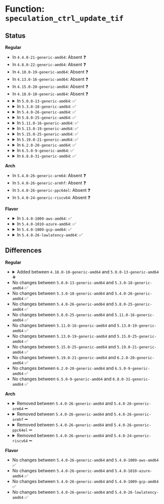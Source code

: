 # Function: <code>speculation_ctrl_update_tif</code>

## Status
<b>Regular</b>
<ul>
<li>
In <code>4.4.0-21-generic-amd64</code>: Absent ❓
</li>
<li>
In <code>4.8.0-22-generic-amd64</code>: Absent ❓
</li>
<li>
In <code>4.10.0-19-generic-amd64</code>: Absent ❓
</li>
<li>
In <code>4.13.0-16-generic-amd64</code>: Absent ❓
</li>
<li>
In <code>4.15.0-20-generic-amd64</code>: Absent ❓
</li>
<li>
In <code>4.18.0-10-generic-amd64</code>: Absent ❓
</li>
<li>
<details>
<summary>In <code>5.0.0-13-generic-amd64</code>: ✅</summary>

```c
long unsigned int speculation_ctrl_update_tif(struct task_struct * tsk)
```

```json
{
  "name": "speculation_ctrl_update_tif",
  "collision_type": "Unique Static",
  "inline_type": "No",
  "funcs": [
    {
      "addr": 18446744071579083536,
      "name": "speculation_ctrl_update_tif",
      "external": false,
      "loc": "arch/x86/kernel/process.c:449",
      "file": "arch/x86/kernel/process.c",
      "inline": "seen, unknown",
      "caller_inline": [],
      "caller_func": [
        "arch/x86/kernel/process.c:__switch_to_xtra",
        "arch/x86/kernel/process.c:__switch_to_xtra",
        "arch/x86/kernel/process.c:speculation_ctrl_update_current"
      ]
    }
  ],
  "symbols": [
    {
      "addr": 18446744071579083536,
      "name": "speculation_ctrl_update_tif",
      "section": ".text",
      "bind": "STB_LOCAL",
      "size": 78
    }
  ]
}
```
</details>
</li>
<li>
<details>
<summary>In <code>5.3.0-18-generic-amd64</code>: ✅</summary>

```c
long unsigned int speculation_ctrl_update_tif(struct task_struct * tsk)
```

```json
{
  "name": "speculation_ctrl_update_tif",
  "collision_type": "Unique Static",
  "inline_type": "No",
  "funcs": [
    {
      "addr": 18446744071579093200,
      "name": "speculation_ctrl_update_tif",
      "external": false,
      "loc": "arch/x86/kernel/process.c:463",
      "file": "arch/x86/kernel/process.c",
      "inline": "seen, unknown",
      "caller_inline": [],
      "caller_func": [
        "arch/x86/kernel/process.c:__switch_to_xtra",
        "arch/x86/kernel/process.c:__switch_to_xtra",
        "arch/x86/kernel/process.c:speculation_ctrl_update_current"
      ]
    }
  ],
  "symbols": [
    {
      "addr": 18446744071579093200,
      "name": "speculation_ctrl_update_tif",
      "section": ".text",
      "bind": "STB_LOCAL",
      "size": 78
    }
  ]
}
```
</details>
</li>
<li>
<details>
<summary>In <code>5.4.0-26-generic-amd64</code>: ✅</summary>

```c
long unsigned int speculation_ctrl_update_tif(struct task_struct * tsk)
```

```json
{
  "name": "speculation_ctrl_update_tif",
  "collision_type": "Unique Static",
  "inline_type": "No",
  "funcs": [
    {
      "addr": 18446744071579095184,
      "name": "speculation_ctrl_update_tif",
      "external": false,
      "loc": "arch/x86/kernel/process.c:463",
      "file": "arch/x86/kernel/process.c",
      "inline": "seen, unknown",
      "caller_inline": [],
      "caller_func": [
        "arch/x86/kernel/process.c:__switch_to_xtra",
        "arch/x86/kernel/process.c:__switch_to_xtra",
        "arch/x86/kernel/process.c:speculation_ctrl_update_current"
      ]
    }
  ],
  "symbols": [
    {
      "addr": 18446744071579095184,
      "name": "speculation_ctrl_update_tif",
      "section": ".text",
      "bind": "STB_LOCAL",
      "size": 78
    }
  ]
}
```
</details>
</li>
<li>
<details>
<summary>In <code>5.8.0-25-generic-amd64</code>: ✅</summary>

```c
long unsigned int speculation_ctrl_update_tif(struct task_struct * tsk)
```

```json
{
  "name": "speculation_ctrl_update_tif",
  "collision_type": "Unique Static",
  "inline_type": "No",
  "funcs": [
    {
      "addr": 18446744071579107120,
      "name": "speculation_ctrl_update_tif",
      "external": false,
      "loc": "arch/x86/kernel/process.c:559",
      "file": "arch/x86/kernel/process.c",
      "inline": "seen, unknown",
      "caller_inline": [],
      "caller_func": [
        "arch/x86/kernel/process.c:__switch_to_xtra",
        "arch/x86/kernel/process.c:__switch_to_xtra",
        "arch/x86/kernel/process.c:speculation_ctrl_update_current"
      ]
    }
  ],
  "symbols": [
    {
      "addr": 18446744071579107120,
      "name": "speculation_ctrl_update_tif",
      "section": ".text",
      "bind": "STB_LOCAL",
      "size": 78
    }
  ]
}
```
</details>
</li>
<li>
<details>
<summary>In <code>5.11.0-16-generic-amd64</code>: ✅</summary>

```c
long unsigned int speculation_ctrl_update_tif(struct task_struct * tsk)
```

```json
{
  "name": "speculation_ctrl_update_tif",
  "collision_type": "Unique Static",
  "inline_type": "No",
  "funcs": [
    {
      "addr": 18446744071579106928,
      "name": "speculation_ctrl_update_tif",
      "external": false,
      "loc": "arch/x86/kernel/process.c:561",
      "file": "arch/x86/kernel/process.c",
      "inline": "seen, unknown",
      "caller_inline": [],
      "caller_func": [
        "arch/x86/kernel/process.c:__switch_to_xtra",
        "arch/x86/kernel/process.c:__switch_to_xtra",
        "arch/x86/kernel/process.c:speculation_ctrl_update_current"
      ]
    }
  ],
  "symbols": [
    {
      "addr": 18446744071579106928,
      "name": "speculation_ctrl_update_tif",
      "section": ".text",
      "bind": "STB_LOCAL",
      "size": 78
    }
  ]
}
```
</details>
</li>
<li>
<details>
<summary>In <code>5.13.0-19-generic-amd64</code>: ✅</summary>

```c
long unsigned int speculation_ctrl_update_tif(struct task_struct * tsk)
```

```json
{
  "name": "speculation_ctrl_update_tif",
  "collision_type": "Unique Static",
  "inline_type": "No",
  "funcs": [
    {
      "addr": 18446744071579113472,
      "name": "speculation_ctrl_update_tif",
      "external": false,
      "loc": "arch/x86/kernel/process.c:573",
      "file": "arch/x86/kernel/process.c",
      "inline": "seen, unknown",
      "caller_inline": [],
      "caller_func": [
        "arch/x86/kernel/process.c:__switch_to_xtra",
        "arch/x86/kernel/process.c:__switch_to_xtra",
        "arch/x86/kernel/process.c:speculation_ctrl_update_current"
      ]
    }
  ],
  "symbols": [
    {
      "addr": 18446744071579113472,
      "name": "speculation_ctrl_update_tif",
      "section": ".text",
      "bind": "STB_LOCAL",
      "size": 78
    }
  ]
}
```
</details>
</li>
<li>
<details>
<summary>In <code>5.15.0-25-generic-amd64</code>: ✅</summary>

```c
long unsigned int speculation_ctrl_update_tif(struct task_struct * tsk)
```

```json
{
  "name": "speculation_ctrl_update_tif",
  "collision_type": "Unique Static",
  "inline_type": "No",
  "funcs": [
    {
      "addr": 18446744071579138720,
      "name": "speculation_ctrl_update_tif",
      "external": false,
      "loc": "arch/x86/kernel/process.c:590",
      "file": "arch/x86/kernel/process.c",
      "inline": "seen, unknown",
      "caller_inline": [],
      "caller_func": [
        "arch/x86/kernel/process.c:__switch_to_xtra",
        "arch/x86/kernel/process.c:__switch_to_xtra",
        "arch/x86/kernel/process.c:speculation_ctrl_update_current"
      ]
    }
  ],
  "symbols": [
    {
      "addr": 18446744071579138720,
      "name": "speculation_ctrl_update_tif",
      "section": ".text",
      "bind": "STB_LOCAL",
      "size": 78
    }
  ]
}
```
</details>
</li>
<li>
<details>
<summary>In <code>5.19.0-21-generic-amd64</code>: ✅</summary>

```c
long unsigned int speculation_ctrl_update_tif(struct task_struct * tsk)
```

```json
{
  "name": "speculation_ctrl_update_tif",
  "collision_type": "Unique Static",
  "inline_type": "No",
  "funcs": [
    {
      "addr": 18446744071579175920,
      "name": "speculation_ctrl_update_tif",
      "external": false,
      "loc": "arch/x86/kernel/process.c:606",
      "file": "arch/x86/kernel/process.c",
      "inline": "seen, unknown",
      "caller_inline": [],
      "caller_func": [
        "arch/x86/kernel/process.c:__switch_to_xtra",
        "arch/x86/kernel/process.c:__switch_to_xtra",
        "arch/x86/kernel/process.c:speculation_ctrl_update_current"
      ]
    }
  ],
  "symbols": [
    {
      "addr": 18446744071579175920,
      "name": "speculation_ctrl_update_tif",
      "section": ".text",
      "bind": "STB_LOCAL",
      "size": 90
    }
  ]
}
```
</details>
</li>
<li>
<details>
<summary>In <code>6.2.0-20-generic-amd64</code>: ✅</summary>

```c
long unsigned int speculation_ctrl_update_tif(struct task_struct * tsk)
```

```json
{
  "name": "speculation_ctrl_update_tif",
  "collision_type": "Unique Static",
  "inline_type": "No",
  "funcs": [
    {
      "addr": 18446744071579230544,
      "name": "speculation_ctrl_update_tif",
      "external": false,
      "loc": "arch/x86/kernel/process.c:606",
      "file": "arch/x86/kernel/process.c",
      "inline": "seen, unknown",
      "caller_inline": [],
      "caller_func": [
        "arch/x86/kernel/process.c:__switch_to_xtra",
        "arch/x86/kernel/process.c:__switch_to_xtra",
        "arch/x86/kernel/process.c:speculation_ctrl_update_current"
      ]
    }
  ],
  "symbols": [
    {
      "addr": 18446744071579230544,
      "name": "speculation_ctrl_update_tif",
      "section": ".text",
      "bind": "STB_LOCAL",
      "size": 90
    }
  ]
}
```
</details>
</li>
<li>
<details>
<summary>In <code>6.5.0-9-generic-amd64</code>: ✅</summary>

```c
long unsigned int speculation_ctrl_update_tif(struct task_struct * tsk)
```

```json
{
  "name": "speculation_ctrl_update_tif",
  "collision_type": "Unique Static",
  "inline_type": "No",
  "funcs": [
    {
      "addr": 18446744071579236352,
      "name": "speculation_ctrl_update_tif",
      "external": false,
      "loc": "arch/x86/kernel/process.c:634",
      "file": "arch/x86/kernel/process.c",
      "inline": "seen, unknown",
      "caller_inline": [],
      "caller_func": [
        "arch/x86/kernel/process.c:__switch_to_xtra",
        "arch/x86/kernel/process.c:__switch_to_xtra",
        "arch/x86/kernel/process.c:speculation_ctrl_update_current"
      ]
    }
  ],
  "symbols": [
    {
      "addr": 18446744071579236352,
      "name": "speculation_ctrl_update_tif",
      "section": ".text",
      "bind": "STB_LOCAL",
      "size": 90
    }
  ]
}
```
</details>
</li>
<li>
<details>
<summary>In <code>6.8.0-31-generic-amd64</code>: ✅</summary>

```c
long unsigned int speculation_ctrl_update_tif(struct task_struct * tsk)
```

```json
{
  "name": "speculation_ctrl_update_tif",
  "collision_type": "Unique Static",
  "inline_type": "No",
  "funcs": [
    {
      "addr": 18446744071579265376,
      "name": "speculation_ctrl_update_tif",
      "external": false,
      "loc": "arch/x86/kernel/process.c:646",
      "file": "arch/x86/kernel/process.c",
      "inline": "seen, unknown",
      "caller_inline": [],
      "caller_func": [
        "arch/x86/kernel/process.c:__switch_to_xtra",
        "arch/x86/kernel/process.c:__switch_to_xtra",
        "arch/x86/kernel/process.c:speculation_ctrl_update_current"
      ]
    }
  ],
  "symbols": [
    {
      "addr": 18446744071579265376,
      "name": "speculation_ctrl_update_tif",
      "section": ".text",
      "bind": "STB_LOCAL",
      "size": 90
    }
  ]
}
```
</details>
</li>
</ul>
<b>Arch</b>
<ul>
<li>
In <code>5.4.0-26-generic-arm64</code>: Absent ❓
</li>
<li>
In <code>5.4.0-26-generic-armhf</code>: Absent ❓
</li>
<li>
In <code>5.4.0-26-generic-ppc64el</code>: Absent ❓
</li>
<li>
In <code>5.4.0-24-generic-riscv64</code>: Absent ❓
</li>
</ul>
<b>Flavor</b>
<ul>
<li>
<details>
<summary>In <code>5.4.0-1009-aws-amd64</code>: ✅</summary>

```c
long unsigned int speculation_ctrl_update_tif(struct task_struct * tsk)
```

```json
{
  "name": "speculation_ctrl_update_tif",
  "collision_type": "Unique Static",
  "inline_type": "No",
  "funcs": [
    {
      "addr": 18446744071579095568,
      "name": "speculation_ctrl_update_tif",
      "external": false,
      "loc": "arch/x86/kernel/process.c:463",
      "file": "arch/x86/kernel/process.c",
      "inline": "seen, unknown",
      "caller_inline": [],
      "caller_func": [
        "arch/x86/kernel/process.c:__switch_to_xtra",
        "arch/x86/kernel/process.c:__switch_to_xtra",
        "arch/x86/kernel/process.c:speculation_ctrl_update_current"
      ]
    }
  ],
  "symbols": [
    {
      "addr": 18446744071579095568,
      "name": "speculation_ctrl_update_tif",
      "section": ".text",
      "bind": "STB_LOCAL",
      "size": 78
    }
  ]
}
```
</details>
</li>
<li>
<details>
<summary>In <code>5.4.0-1010-azure-amd64</code>: ✅</summary>

```c
long unsigned int speculation_ctrl_update_tif(struct task_struct * tsk)
```

```json
{
  "name": "speculation_ctrl_update_tif",
  "collision_type": "Unique Static",
  "inline_type": "No",
  "funcs": [
    {
      "addr": 18446744071579027648,
      "name": "speculation_ctrl_update_tif",
      "external": false,
      "loc": "arch/x86/kernel/process.c:463",
      "file": "arch/x86/kernel/process.c",
      "inline": "seen, unknown",
      "caller_inline": [],
      "caller_func": [
        "arch/x86/kernel/process.c:__switch_to_xtra",
        "arch/x86/kernel/process.c:__switch_to_xtra",
        "arch/x86/kernel/process.c:speculation_ctrl_update_current"
      ]
    }
  ],
  "symbols": [
    {
      "addr": 18446744071579027648,
      "name": "speculation_ctrl_update_tif",
      "section": ".text",
      "bind": "STB_LOCAL",
      "size": 78
    }
  ]
}
```
</details>
</li>
<li>
<details>
<summary>In <code>5.4.0-1009-gcp-amd64</code>: ✅</summary>

```c
long unsigned int speculation_ctrl_update_tif(struct task_struct * tsk)
```

```json
{
  "name": "speculation_ctrl_update_tif",
  "collision_type": "Unique Static",
  "inline_type": "No",
  "funcs": [
    {
      "addr": 18446744071579095120,
      "name": "speculation_ctrl_update_tif",
      "external": false,
      "loc": "arch/x86/kernel/process.c:463",
      "file": "arch/x86/kernel/process.c",
      "inline": "seen, unknown",
      "caller_inline": [],
      "caller_func": [
        "arch/x86/kernel/process.c:__switch_to_xtra",
        "arch/x86/kernel/process.c:__switch_to_xtra",
        "arch/x86/kernel/process.c:speculation_ctrl_update_current"
      ]
    }
  ],
  "symbols": [
    {
      "addr": 18446744071579095120,
      "name": "speculation_ctrl_update_tif",
      "section": ".text",
      "bind": "STB_LOCAL",
      "size": 78
    }
  ]
}
```
</details>
</li>
<li>
<details>
<summary>In <code>5.4.0-26-lowlatency-amd64</code>: ✅</summary>

```c
long unsigned int speculation_ctrl_update_tif(struct task_struct * tsk)
```

```json
{
  "name": "speculation_ctrl_update_tif",
  "collision_type": "Unique Static",
  "inline_type": "No",
  "funcs": [
    {
      "addr": 18446744071579099360,
      "name": "speculation_ctrl_update_tif",
      "external": false,
      "loc": "arch/x86/kernel/process.c:463",
      "file": "arch/x86/kernel/process.c",
      "inline": "seen, unknown",
      "caller_inline": [],
      "caller_func": [
        "arch/x86/kernel/process.c:__switch_to_xtra",
        "arch/x86/kernel/process.c:__switch_to_xtra",
        "arch/x86/kernel/process.c:speculation_ctrl_update_current"
      ]
    }
  ],
  "symbols": [
    {
      "addr": 18446744071579099360,
      "name": "speculation_ctrl_update_tif",
      "section": ".text",
      "bind": "STB_LOCAL",
      "size": 78
    }
  ]
}
```
</details>
</li>
</ul>

## Differences
<b>Regular</b>
<ul>
<li>
<details>
<summary>Added between <code>4.18.0-10-generic-amd64</code> and <code>5.0.0-13-generic-amd64</code> ➕</summary>

```c
long unsigned int speculation_ctrl_update_tif(struct task_struct * tsk)
```
</details>
</li>
<li>
No changes between <code>5.0.0-13-generic-amd64</code> and <code>5.3.0-18-generic-amd64</code> ✅
</li>
<li>
No changes between <code>5.3.0-18-generic-amd64</code> and <code>5.4.0-26-generic-amd64</code> ✅
</li>
<li>
No changes between <code>5.4.0-26-generic-amd64</code> and <code>5.8.0-25-generic-amd64</code> ✅
</li>
<li>
No changes between <code>5.8.0-25-generic-amd64</code> and <code>5.11.0-16-generic-amd64</code> ✅
</li>
<li>
No changes between <code>5.11.0-16-generic-amd64</code> and <code>5.13.0-19-generic-amd64</code> ✅
</li>
<li>
No changes between <code>5.13.0-19-generic-amd64</code> and <code>5.15.0-25-generic-amd64</code> ✅
</li>
<li>
No changes between <code>5.15.0-25-generic-amd64</code> and <code>5.19.0-21-generic-amd64</code> ✅
</li>
<li>
No changes between <code>5.19.0-21-generic-amd64</code> and <code>6.2.0-20-generic-amd64</code> ✅
</li>
<li>
No changes between <code>6.2.0-20-generic-amd64</code> and <code>6.5.0-9-generic-amd64</code> ✅
</li>
<li>
No changes between <code>6.5.0-9-generic-amd64</code> and <code>6.8.0-31-generic-amd64</code> ✅
</li>
</ul>
<b>Arch</b>
<ul>
<li>
<details>
<summary>Removed between <code>5.4.0-26-generic-amd64</code> and <code>5.4.0-26-generic-arm64</code> ➖</summary>

```c
long unsigned int speculation_ctrl_update_tif(struct task_struct * tsk)
```
</details>
</li>
<li>
<details>
<summary>Removed between <code>5.4.0-26-generic-amd64</code> and <code>5.4.0-26-generic-armhf</code> ➖</summary>

```c
long unsigned int speculation_ctrl_update_tif(struct task_struct * tsk)
```
</details>
</li>
<li>
<details>
<summary>Removed between <code>5.4.0-26-generic-amd64</code> and <code>5.4.0-26-generic-ppc64el</code> ➖</summary>

```c
long unsigned int speculation_ctrl_update_tif(struct task_struct * tsk)
```
</details>
</li>
<li>
<details>
<summary>Removed between <code>5.4.0-26-generic-amd64</code> and <code>5.4.0-24-generic-riscv64</code> ➖</summary>

```c
long unsigned int speculation_ctrl_update_tif(struct task_struct * tsk)
```
</details>
</li>
</ul>
<b>Flavor</b>
<ul>
<li>
No changes between <code>5.4.0-26-generic-amd64</code> and <code>5.4.0-1009-aws-amd64</code> ✅
</li>
<li>
No changes between <code>5.4.0-26-generic-amd64</code> and <code>5.4.0-1010-azure-amd64</code> ✅
</li>
<li>
No changes between <code>5.4.0-26-generic-amd64</code> and <code>5.4.0-1009-gcp-amd64</code> ✅
</li>
<li>
No changes between <code>5.4.0-26-generic-amd64</code> and <code>5.4.0-26-lowlatency-amd64</code> ✅
</li>
</ul>
